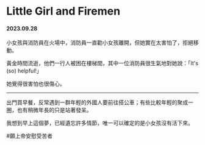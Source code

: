 # Little Girl and Firemen

#### 2023.09.28

小女孩與消防員在火場中，消防員一直勸小女孩離開，但她實在太害怕了，拒絕移動。

黃金時間流逝，他們一行人被困在樓梯間，其中一位消防員很生氣地對她說：「It's (so) helpful!」

她覺得很害怕也很傷心。

---

出門買早餐，反常遇到一群年輕的外國人要前往搭公車；有些比較年輕的聚成一圈，也有稍微年長的只是站著發呆。

我想到早上這個夢，已經遺忘許多情節，唯一可以確定的是小女孩沒有活下來。

#願上帝安慰受苦者

